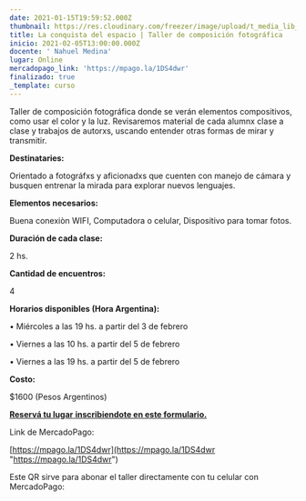 ```yaml
---
date: 2021-01-15T19:59:52.000Z
thumbnail: https://res.cloudinary.com/freezer/image/upload/t_media_lib_thumb/v1610740808/2021/nahuel_txsubt.jpg
title: La conquista del espacio | Taller de composición fotográfica
inicio: 2021-02-05T13:00:00.000Z
docente: ' Nahuel Medina'
lugar: Online
mercadopago_link: 'https://mpago.la/1DS4dwr'
finalizado: true
_template: curso
---
```


Taller de composición fotográfica donde se verán elementos compositivos, como usar el color y la luz. Revisaremos material de cada alumnx clase a clase y trabajos de autorxs, uscando entender otras formas de mirar y transmitir.

**Destinataries:**

Orientado a fotográfxs y aficionadxs que cuenten con manejo de cámara y busquen entrenar la mirada para explorar nuevos lenguajes.

**Elementos necesarios:**

Buena conexiòn WIFI, Computadora o celular, Dispositivo para tomar fotos.

**Duración de cada clase:**

2 hs.

**Cantidad de encuentros:**

4

**Horarios disponibles (Hora Argentina):**

• Miércoles a las 19 hs. a partir del 3 de febrero

• Viernes a las 10 hs. a partir del 5 de febrero

• Viernes a las 19 hs. a partir del 5 de febrero

**Costo:**

$1600 (Pesos Argentinos)

[**Reservá tu lugar** **inscribiendote en este formulario.**](https://docs.google.com/forms/d/156JuVRXsjvPppOjDgHJm9xpcF9IPJtNOoOUIWs7CBvU/edit)

Link de MercadoPago:

[https://mpago.la/1DS4dwr](https://mpago.la/1DS4dwr "https://mpago.la/1DS4dwr")

Este QR sirve para abonar el taller directamente con tu celular con MercadoPago:
